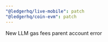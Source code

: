 ```yaml
---
"@ledgerhq/live-mobile": patch
"@ledgerhq/coin-evm": patch
---
```


New LLM gas fees parent account error
